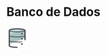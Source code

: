 # Banco de Dados

<img src="images/image_bd.png" width="10%" height="10%" align="center" valign="center"/> 
